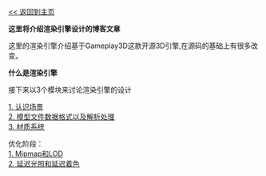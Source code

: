 [<< 返回到主页](../index.md)

**这里将介绍渲染引擎设计的博客文章**  

这里的渲染引擎介绍基于Gameplay3D这款开源3D引擎,在源码的基础上有很多改变。    

**什么是渲染引擎**  

接下来以3个模块来讨论渲染引擎的设计  

[1. 认识场景](scene.md)  
[2. 模型文件数据格式以及解析处理](model_skeleton.md)  
[3. 材质系统](material.md)  

优化阶段：  
[1. Mipmap和LOD](mip_lod.md)   
[2. 延迟光照和延迟着色](shader.md)   